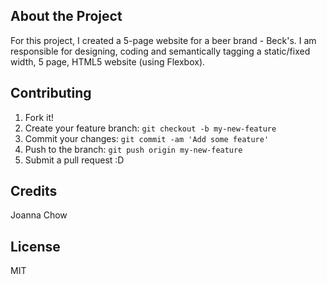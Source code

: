## About the Project
For this project, I created a 5-page website for a beer brand - Beck's. I am responsible for designing, coding and semantically tagging a static/fixed width, 5 page, HTML5 website (using Flexbox).

## Contributing
1. Fork it!
2. Create your feature branch: `git checkout -b my-new-feature`
3. Commit your changes: `git commit -am 'Add some feature'`
4. Push to the branch: `git push origin my-new-feature`
5. Submit a pull request :D

## Credits
Joanna Chow

## License
MIT
